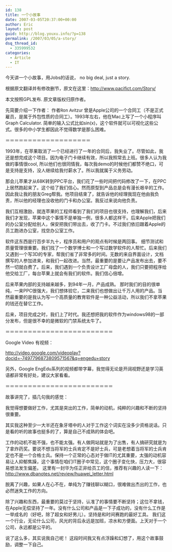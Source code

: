 ```yaml
---
id: 138
title: 一个小故事
date: 2007-03-05T20:37:00+00:00
author: Eric
layout: post
guid: http://blog.youxu.info/?p=138
permalink: /2007/03/05/a-story/
dsq_thread_id:
  - 335999532
categories:
  - Article
  - IT
---
```

今天讲一个小故事，用Jobs的话说， no big deal, just a story.

根据原文翻译并有修改删节，原文在这里：<a href="http://www.pacifict.com/Story/" onclick="return top.js.OpenExtLink(window,event,this)" target="_blank">http://www.pacifict.com/Story/</a>
  
本文按照GPL发布. 原文章版权归原作者。
  
先简要介绍一下作者： 作者<font size="-1">Ron Avitzur </font>曾是Apple公司的一个合同工（不是正式雇员，是属于外包性质的合同工）。1993年左右，他在Mac上写了一个小程序叫Graph Calculator. 简单的输入公式比如sin(x)，这个软件就可以可视化这些公式。很多的中小学生都因此不觉得数学是那么困难。

＝＝＝＝＝＝＝＝＝＝＝＝＝＝＝＝＝＝＝
  
1993年，在苹果取消了一个已经进行了一年的合同后，我失业了。尽管如此，我还是想完成这个项目。因为电子门卡继续有效，所以我照常去上班。很多人认为我做的事情很cool, 所以他们也很同情我，每次我demo的时候他们都赞不绝口，可是支持是支持，没人继续给我付薪水了。所以我就属于义务劳动。

那会儿苹果才从68K转到PPC平台，我们花了一些时间把代码修改了一下，在PPC上居然跑起来了。这个给了我们信心。然而原型到产品总是会有漫长艰辛的工作。因此我让我的朋友Greg帮我。他项目结束了，就告诉他的经理我现在他由我负责，所以他的经理也没收他的门卡和办公室。我反过来说向他负责。

我们互相激励，就连苹果的工程师看到了我们的项目也很支持，也理解我们，后来我们才发现，苹果中这个事情不是单独一例，很多人都这样干。后来Apple把我们的办公室分配给别人，保安把我们带出去，收了门卡。不过我们依旧跟着Apple的员工跑进办公室，找空办公室工作。

软件这东西是行百步半九十，程序员和用户的观点有时候是两回事。 细节测试和质量管理很重要。我们找了一个数学博士和一个写过数学软件的人帮忙。后来我们又遇到一个写3D的专家，帮我们省了非常多的时间。无数的来自界面设计，文档撰写的人参加进来，和我们一起改进。当然，最重要的是要让产品发布出去，要不然一切就白费了。后来，我们遇到一个负责设计工厂母盘的人，我们只要把程序给他交给工厂，每台苹果上就会有我们的软件。我们信心倍增。

后来苹果内部的支持越来越多，到94年一月，产品成熟。 那时我们的目的很单纯，一来PPC很强大，我们想体验它，二来我们也想做出让千万人用的产品。当然最重要的是我认为写一个高质量的教育软件是一种公益活动，所以我们不拿苹果的钱还在替它工作。

后来，项目完成之时，我们上了时代。我还想把我的软件作为windows98的一部分发布，但是很不幸的是微软的门禁系统太牛了。

＝＝＝＝＝＝＝＝＝＝＝＝＝＝＝＝＝＝＝＝＝＝＝＝

Google Video 有视频：

<http://video.google.com/videoplay?docid=-7497796873809571567&q=engedu+story>

另外，Google EngEdu系列的视频都带字幕，我觉得无论是开阔视野还是学习英语都非常有好处，建议大家看看。

＝＝＝＝＝＝＝＝＝＝＝＝＝＝＝＝＝＝＝＝＝＝＝＝

故事讲完了，插几句我的感觉：

我觉得想要做好工作，尤其是突出的工作，简单的动机，纯粹的兴趣和不断的坚持很重要。

其实我这种至少一大半还在象牙塔中的人对于工作这个词实在没多少资格说话。只是看的听的故事也挺多的了，算是自己不成熟的体会吧。

工作的动机不能不强，也不能太强。有人做网站就是为了出售，有人搞研究就是为了拿炸药奖。要说不想当将军的士兵肯定不是好士兵，可是老想着当将军的士兵肯定也不是一个合格士兵。保持一个正常的心态对于做IT的尤其重要，太强的动机容易让人抑郁焦躁，这个事情在咱们IT圈子中常见，这个圈子变化快，压力大，很容易想法发生偏差。 这里有一封华为任正非给员工的信，推荐有兴趣的人读一下： <a href="http://www.dbanotes.net/review/huawei_letter.html" onclick="return top.js.OpenExtLink(window,event,this)" target="_blank">http://www.dbanotes.net/review/huawei_letter.html</a>
  
脱离了兴趣，如果人在心不在，单纯为了赚钱聊以糊口，很难做出杰出的工作，也必然迷失工作的方向。

除了兴趣和东西，最重要的莫过于坚持，认准了的事情要不断坚持；这位不拿钱，在Apple无偿坚持了一年。没有什么公司和产品是一下子成功的，没有什么工作是一举成名的（好吧，除了超女和好男儿）。坚持是和时间赛跑的最好工具。 我们这一个行业，无论什么公司，风光的背后永远是加班，凉水和方便面。上天对于一个公司，永远都是公平的。

说了这么多，其实说我自己呢！ 这段时间我又有点浮躁和幻想了，用这个故事鼓励，调整一下自己。